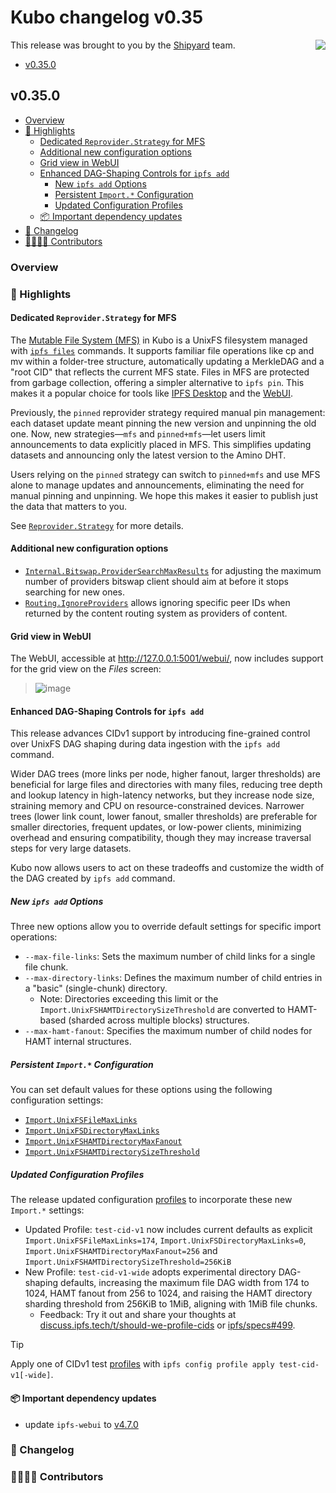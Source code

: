 # Kubo changelog v0.35

<a href="http://ipshipyard.com/"><img align="right" src="https://github.com/user-attachments/assets/39ed3504-bb71-47f6-9bf8-cb9a1698f272" /></a>

This release  was brought to you by the [Shipyard](http://ipshipyard.com/) team.

- [v0.35.0](#v0340)

## v0.35.0

- [Overview](#overview)
- [🔦 Highlights](#-highlights)
  - [Dedicated `Reprovider.Strategy` for MFS](#dedicated-reproviderstrategy-for-mfs)
  - [Additional new configuration options](#additional-new-configuration-options)
  - [Grid view in WebUI](#grid-view-in-webui)
  - [Enhanced DAG-Shaping Controls for `ipfs add`](#enhanced-dag-shaping-controls-for-ipfs-add)
    - [New `ipfs add` Options](#new-ipfs-add-options)
    - [Persistent `Import.*` Configuration](#persistent-import-configuration)
    - [Updated Configuration Profiles](#updated-configuration-profiles)
  - [📦️ Important dependency updates](#-important-dependency-updates)
- [📝 Changelog](#-changelog)
- [👨‍👩‍👧‍👦 Contributors](#-contributors)

### Overview

### 🔦 Highlights

#### Dedicated `Reprovider.Strategy` for MFS

The [Mutable File System (MFS)](https://docs.ipfs.tech/concepts/glossary/#mfs) in Kubo is a UnixFS filesystem managed with [`ipfs files`](https://docs.ipfs.tech/reference/kubo/cli/#ipfs-files) commands. It supports familiar file operations like cp and mv within a folder-tree structure, automatically updating a MerkleDAG and a "root CID" that reflects the current MFS state. Files in MFS are protected from garbage collection, offering a simpler alternative to `ipfs pin`. This makes it a popular choice for tools like [IPFS Desktop](https://docs.ipfs.tech/install/ipfs-desktop/) and the [WebUI](https://github.com/ipfs/ipfs-webui/#readme).

Previously, the `pinned` reprovider strategy required manual pin management: each dataset update meant pinning the new version and unpinning the old one. Now, new strategies—`mfs` and `pinned+mfs`—let users limit announcements to data explicitly placed in MFS. This simplifies updating datasets and announcing only the latest version to the Amino DHT.

Users relying on the `pinned` strategy can switch to `pinned+mfs` and use MFS alone to manage updates and announcements, eliminating the need for manual pinning and unpinning. We hope this makes it easier to publish just the data that matters to you.

See [`Reprovider.Strategy`](https://github.com/ipfs/kubo/blob/master/docs/config.md#reproviderstrategy) for more details.

#### Additional new configuration options

- [`Internal.Bitswap.ProviderSearchMaxResults`](https://github.com/ipfs/kubo/blob/master/docs/config.md##internalbitswapprovidersearchmaxresults) for adjusting the maximum number of providers bitswap client should aim at before it stops searching for new ones.
- [`Routing.IgnoreProviders`](https://github.com/ipfs/kubo/blob/master/docs/config.md#routingignoreproviders) allows ignoring specific peer IDs when returned by the content routing system as providers of content.

#### Grid view in WebUI

The WebUI, accessible at http://127.0.0.1:5001/webui/, now includes support for the grid view on the _Files_ screen:

> ![image](https://github.com/user-attachments/assets/80dcf0d0-8103-426f-ae91-416fb25d32b6)

#### Enhanced DAG-Shaping Controls for `ipfs add`

This release advances CIDv1 support by introducing fine-grained control over UnixFS DAG shaping during data ingestion with the `ipfs add` command.

Wider DAG trees (more links per node, higher fanout, larger thresholds) are beneficial for large files and directories with many files, reducing tree depth and lookup latency in high-latency networks, but they increase node size, straining memory and CPU on resource-constrained devices. Narrower trees (lower link count, lower fanout, smaller thresholds) are preferable for smaller directories, frequent updates, or low-power clients, minimizing overhead and ensuring compatibility, though they may increase traversal steps for very large datasets.

Kubo now allows users to act on these tradeoffs and customize the width of the DAG created by `ipfs add` command.

##### New `ipfs add` Options

Three new options allow you to override default settings for specific import operations:

- `--max-file-links`: Sets the maximum number of child links for a single file chunk.
- `--max-directory-links`: Defines the maximum number of child entries in a "basic" (single-chunk) directory.
  - Note: Directories exceeding this limit or the `Import.UnixFSHAMTDirectorySizeThreshold` are converted to HAMT-based (sharded across multiple blocks) structures.
- `--max-hamt-fanout`: Specifies the maximum number of child nodes for HAMT internal structures.

##### Persistent `Import.*` Configuration

You can set default values for these options using the following configuration settings:
- [`Import.UnixFSFileMaxLinks`](https://github.com/ipfs/kubo/blob/master/docs/config.md#importunixfsfilemaxlinks)
- [`Import.UnixFSDirectoryMaxLinks`](https://github.com/ipfs/kubo/blob/master/docs/config.md#importunixfsdirectorymaxlinks)
- [`Import.UnixFSHAMTDirectoryMaxFanout`](https://github.com/ipfs/kubo/blob/master/docs/config.md#importunixfshamtdirectorymaxfanout)
- [`Import.UnixFSHAMTDirectorySizeThreshold`](https://github.com/ipfs/kubo/blob/master/docs/config.md#importunixfshamtdirectorysizethreshold)

##### Updated Configuration Profiles

The release updated configuration [profiles](https://github.com/ipfs/kubo/blob/master/docs/config.md#profiles) to incorporate these new `Import.*` settings:
- Updated Profile: `test-cid-v1` now includes current defaults as explicit `Import.UnixFSFileMaxLinks=174`, `Import.UnixFSDirectoryMaxLinks=0`, `Import.UnixFSHAMTDirectoryMaxFanout=256` and `Import.UnixFSHAMTDirectorySizeThreshold=256KiB`
- New Profile: `test-cid-v1-wide` adopts experimental directory DAG-shaping defaults, increasing the maximum file DAG width from 174 to 1024, HAMT fanout from 256 to 1024, and raising the HAMT directory sharding threshold from 256KiB to 1MiB, aligning with 1MiB file chunks.
  - Feedback: Try it out and share your thoughts at [discuss.ipfs.tech/t/should-we-profile-cids](https://discuss.ipfs.tech/t/should-we-profile-cids/18507) or [ipfs/specs#499](https://github.com/ipfs/specs/pull/499).

> [!TIP]
> Apply one of CIDv1 test [profiles](https://github.com/ipfs/kubo/blob/master/docs/config.md#profiles) with `ipfs config profile apply test-cid-v1[-wide]`.

#### 📦️ Important dependency updates

- update `ipfs-webui` to [v4.7.0](https://github.com/ipfs/ipfs-webui/releases/tag/v4.7.0)

### 📝 Changelog

### 👨‍👩‍👧‍👦 Contributors
